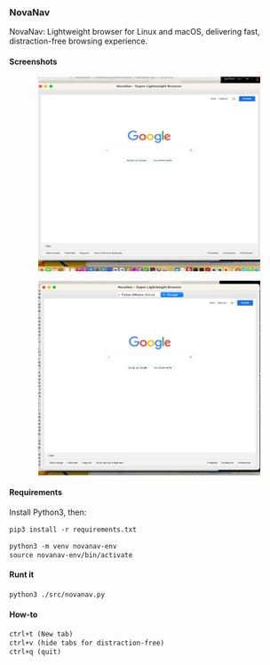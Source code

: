 ### NovaNav
NovaNav: Lightweight browser for Linux and macOS, delivering fast, distraction-free browsing experience.

#### Screenshots

<p align="center">
  <img src="./images/sshot-2.png" alt="Screenshot" width="400" height="350">
</p>

<p align="center">
  <img src="./images/sshot-1.png" alt="Screenshot" width="400" height="350">
</p>

#### Requirements

Install Python3, then:

```
pip3 install -r requirements.txt
```

```
python3 -m venv novanav-env
source novanav-env/bin/activate
```

#### Runt it

```
python3 ./src/novanav.py
```

#### How-to

```
ctrl+t (New tab)
ctrl+v (hide tabs for distraction-free)
ctrl+q (quit)
```


